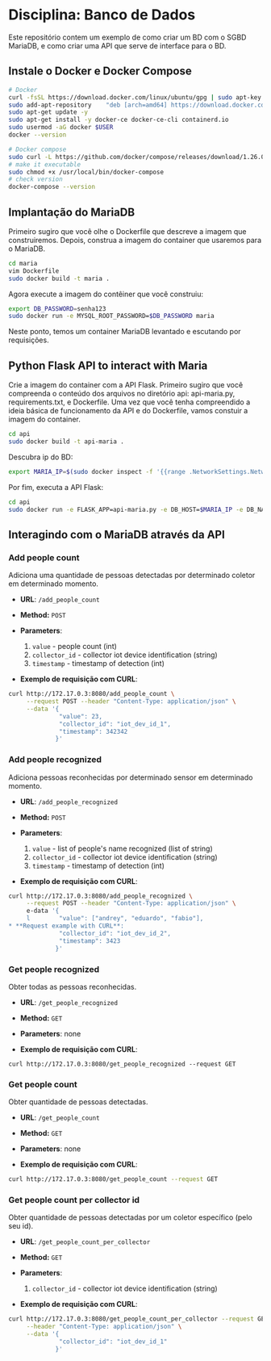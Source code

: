 # Disciplina: Banco de Dados

Este repositório contem um exemplo de como criar um BD com o SGBD MariaDB, e como criar uma API que serve de interface para o BD.

## Instale o Docker e Docker Compose

```bash
# Docker
curl -fsSL https://download.docker.com/linux/ubuntu/gpg | sudo apt-key add -
sudo add-apt-repository    "deb [arch=amd64] https://download.docker.com/linux/ubuntu $(lsb_release -cs) stable"
sudo apt-get update -y
sudo apt-get install -y docker-ce docker-ce-cli containerd.io
sudo usermod -aG docker $USER
docker --version

# Docker compose
sudo curl -L https://github.com/docker/compose/releases/download/1.26.0/docker-compose-`uname -s`-`uname -m` -o /usr/local/bin/docker-compose
# make it executable
sudo chmod +x /usr/local/bin/docker-compose
# check version
docker-compose --version
```

## Implantação do MariaDB

Primeiro sugiro que você olhe o Dockerfile que descreve a imagem que construiremos.
Depois, construa a imagem do container que usaremos para o MariaDB.

```bash
cd maria
vim Dockerfile
sudo docker build -t maria .
```

Agora execute a imagem do contêiner que você construiu:
```bash
export DB_PASSWORD=senha123
sudo docker run -e MYSQL_ROOT_PASSWORD=$DB_PASSWORD maria
```

Neste ponto, temos um container MariaDB levantado e escutando por requisições.

## Python Flask API to interact with Maria

Crie a imagem do container com a API Flask.
Primeiro sugiro que você compreenda o conteúdo dos arquivos no diretório api: api-maria.py, requirements.txt, e Dockerfile.
Uma vez que você tenha compreendido a ideia básica de funcionamento da API e do Dockerfile, vamos constuir a imagem do container.

```bash
cd api
sudo docker build -t api-maria .
```

Descubra ip do BD:
```bash
export MARIA_IP=$(sudo docker inspect -f '{{range .NetworkSettings.Networks}}{{.IPAddress}}{{end}}' $(sudo docker ps | grep maria | cut -f 1 -d ' '))
```

Por fim, executa a API Flask:
```bash
cd api
sudo docker run -e FLASK_APP=api-maria.py -e DB_HOST=$MARIA_IP -e DB_NAME=iot_sensor -e DB_USER=root -e DB_PASSWORD=senha123 api-maria:latest
```

## Interagindo com o MariaDB através da API

### Add people count
Adiciona uma quantidade de pessoas detectadas por determinado coletor em determinado momento.

* **URL**: `/add_people_count`
* **Method:** `POST`
* **Parameters**:
    1. `value` - people count (int)
    2. `collector_id` - collector iot device identification (string)
    3. `timestamp` - timestamp of detection (int)

* **Exemplo de requisição com CURL**:
```bash
curl http://172.17.0.3:8080/add_people_count \
     --request POST --header "Content-Type: application/json" \
     --data '{
              "value": 23, 
              "collector_id": "iot_dev_id_1", 
              "timestamp": 342342
             }'
```

### Add people recognized
Adiciona pessoas reconhecidas por determinado sensor em determinado momento.

* **URL**: `/add_people_recognized`
* **Method:** `POST`
* **Parameters**:
    1. `value` - list of people's name recognized (list of string)
    2. `collector_id` - collector iot device identification (string)
    3. `timestamp` - timestamp of detection (int)

* **Exemplo de requisição com CURL**:
```bash
curl http://172.17.0.3:8080/add_people_recognized \
     --request POST --header "Content-Type: application/json" \
     e-data '{
     l        "value": ["andrey", "eduardo", "fabio"], 
* **Request example with CURL**:
              "collector_id": "iot_dev_id_2", 
              "timestamp": 3423
             }'
```

### Get people recognized
Obter todas as pessoas reconhecidas.

* **URL**: `/get_people_recognized`
* **Method:** `GET`
* **Parameters**: none

* **Exemplo de requisição com CURL**:
```basl
curl http://172.17.0.3:8080/get_people_recognized --request GET 
```

### Get people count
Obter quantidade de pessoas detectadas.

* **URL**: `/get_people_count`
* **Method:** `GET`
* **Parameters**: none

* **Exemplo de requisição com CURL**:
```bash
curl http://172.17.0.3:8080/get_people_count --request GET 
```

### Get people count per collector id
Obter quantidade de pessoas detectadas por um coletor específico (pelo seu id).

* **URL**: `/get_people_count_per_collector`
* **Method:** `GET`
* **Parameters**:
    1. `collector_id` - collector iot device identification (string)

* **Exemplo de requisição com CURL**:
```bash
curl http://172.17.0.3:8080/get_people_count_per_collector --request GET \
     --header "Content-Type: application/json" \
     --data '{
              "collector_id": "iot_dev_id_1"
             }'
```
